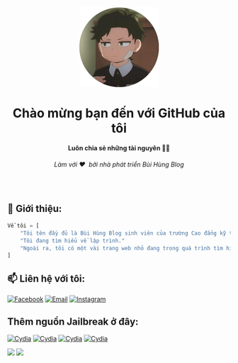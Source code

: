 <div align="center">
  <img src="img/icon.png" alt="Bùi Hùng Blog width="320">
  <h1>Chào mừng bạn đến với GitHub của tôi</h1>
  <strong>Luôn chia sẻ những tài nguyên 🧏🏻</strong>
  <h6>Làm với ❤️ &nbsp;bởi nhà phát triển Bùi Hùng Blog</h6>
</div>
<br>

## 📝 Giới thiệu:

```py
Về tôi = [
    "Tôi tên đầy đủ là Bùi Hùng Blog sinh viên của trường Cao đẳng kỹ thuật công nghiệp Bắc Giang."
    "Tôi đang tìm hiểu về lập trình."
    "Ngoài ra, tôi có một vài trang web nhỏ đang trong quá trình tìm hiểu và học tập."
]
```

## 📫 Liên hệ với tôi:
[![Facebook](https://img.shields.io/badge/Facebook-0077B5?style=for-the-badge&logo=facebook&color=395693&logoColor=white)](https://www.facebook.com/buihungblog/)
[![Email](https://img.shields.io/badge/Gmail-0077B5?style=for-the-badge&logo=gmail&color=ff1800&logoColor=white)](mailto:quanghungfoto@gmail.com/)
[![Instagram](https://img.shields.io/badge/Instagram-0077B5?style=for-the-badge&logo=instagram&color=F2344E&logoColor=white)](https://www.instagram.com/hungqb.ads/)

## Thêm nguồn Jailbreak ở đây:
[![Cydia](https://img.shields.io/badge/Cydia-0077B5?style=for-the-badge&logo=cydia&color=EB974E&logoColor=white)](https://buihungblog.github.io/)
[![Cydia](https://img.shields.io/badge/Sileo-0077B5?style=for-the-badge&logo=cydia&color=03A678&logoColor=white)](https://buihungblog.github.io/)
[![Cydia](https://img.shields.io/badge/Zebra-0077B5?style=for-the-badge&logo=cydia&color=EEEEEE&logoColor=white)](https://buihungblog.github.io/)
[![Cydia](https://img.shields.io/badge/Installer5-0077B5?style=for-the-badge&logo=cydia&color=59ABE3&logoColor=white)](https://buihungblog.github.io/)

<img src="https://github-readme-stats.vercel.app/api?username=buihungblog&theme=tokyonight&show_icons=true&count_private=true">
<img src="https://github-readme-stats.vercel.app/api/top-langs/?username=buihungblog&theme=tokyonight&layout=&langs_count=5">
